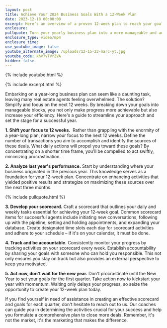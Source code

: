 ```yaml
---
layout: post
title: Achieve Your 2024 Business Goals With a 12-Week Plan
date: 2023-12-18 00:00:00
excerpt: Here’s an overview of a proven 12-week plan to reach your goals.
enclosure:
pullquote: Turn your yearly business plan into a more manageable and actionable strategy.
enclosure_type: video/mp4
enclosure_time:
use_youtube_image: false
youtube_alternate_image: /uploads/12-15-23-marc-yt.jpg
youtube_code: khV7vTVrZVA
hidden: false
---
```

{% include youtube.html %}

{% include excerpt.html %}

Embarking on a year-long business plan can seem like a daunting task, leaving many real estate agents feeling overwhelmed. The solution? Simplify and focus on the next 12 weeks. By breaking down your goals into manageable blocks, you not only make progress more achievable but also increase your efficiency. Here's a guide to streamline your approach and set the stage for a successful year.

**1\. Shift your focus to 12 weeks.** &nbsp;Rather than grappling with the enormity of a year-long plan, narrow your focus to the next 12 weeks. Define the number of transactions you aim to accomplish and identify the sources of these deals. What daily actions will propel you toward these goals? By concentrating on a shorter time frame, you'll be compelled to act swiftly, minimizing procrastination.

**2\. Analyze last year's performance.** Start by understanding where your business originated in the previous year. This knowledge serves as a foundation for your 12-week plan. Concentrate on enhancing activities that yielded positive results and strategize on maximizing these sources over the next three months.

{% include pullquote.html %}

**3\. Develop your scorecard.** Craft a scorecard that outlines your daily and weekly tasks essential for achieving your 12-week goal. Common scorecard items for successful agents include initiating new conversations, following up with the pipeline, setting and holding appointments, and expanding your database. Create designated time slots each day for scorecard activities and adhere to your schedule – if it's on your calendar, it must be done.

**4\. Track and be accountable.** Consistently monitor your progress by tracking activities on your scorecard every week. Establish accountability by sharing your goals with someone who can hold you responsible. This not only ensures you stay on track but also provides an external perspective to keep you motivated.

**5\. Act now, don't wait for the new year.** Don't procrastinate until the New Year to set your goals for the first quarter. Take action now to kickstart your year with momentum. Waiting only delays your progress, so seize the opportunity to create your 12-week plan today.

If you find yourself in need of assistance in creating an effective scorecard and goals for each quarter, don't hesitate to reach out to us. Our coaches can guide you in determining the activities crucial for your success and help you formulate a comprehensive plan to close more deals. Remember, it's not the market, it's the marketing that makes the difference.